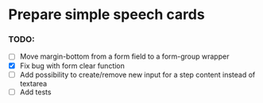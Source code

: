 # Prepare simple speech cards

### TODO:

- [ ] Move margin-bottom from a form field to a form-group wrapper
- [x] Fix bug with form clear function
- [ ] Add possibility to create/remove new input for a step content instead of textarea 
- [ ] Add tests
